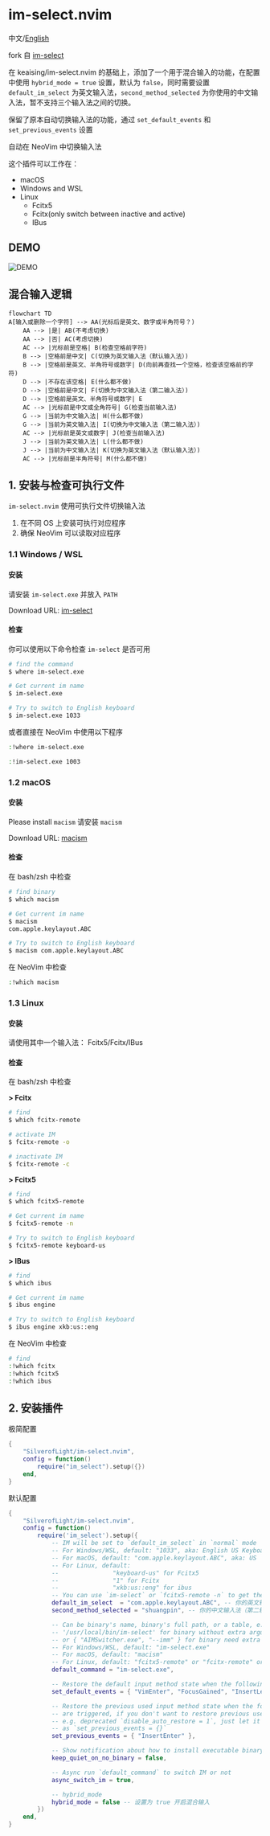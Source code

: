 # im-select.nvim

中文/[English](./readme/README.md)

fork 自 [im-select](https://github.com/keaising/im-select.nvim)

在 keaising/im-select.nvim 的基础上，添加了一个用于混合输入的功能，在配置中使用 `hybrid_mode = true` 设置，默认为 `false`，同时需要设置 `default_im_select` 为英文输入法，`second_method_selected` 为你使用的中文输入法，暂不支持三个输入法之间的切换。

保留了原本自动切换输入法的功能，通过 `set_default_events` 和 `set_previous_events` 设置

自动在 NeoVim 中切换输入法

这个插件可以工作在：

- macOS
- Windows and WSL
- Linux
  - Fcitx5
  - Fcitx(only switch between inactive and active)
  - IBus

## DEMO

![DEMO](./src/hyprIm.gif)

## 混合输入逻辑

```mermaid
flowchart TD
A[输入或删除一个字符] --> AA(光标后是英文、数字或半角符号？)
    AA --> |是| AB(不考虑切换)
    AA --> |否| AC(考虑切换)
    AC --> |光标前是空格| B(检查空格前字符)
    B --> |空格前是中文| C(切换为英文输入法（默认输入法）)
    B --> |空格前是英文、半角符号或数字| D(向前再查找一个空格，检查该空格前的字符)
    D --> |不存在该空格| E(什么都不做)
    D --> |空格前是中文| F(切换为中文输入法（第二输入法）)
    D --> |空格前是英文、半角符号或数字| E
    AC --> |光标前是中文或全角符号| G(检查当前输入法)
    G --> |当前为中文输入法| H(什么都不做)
    G --> |当前为英文输入法| I(切换为中文输入法（第二输入法）)
    AC --> |光标前是英文或数字| J(检查当前输入法)
    J --> |当前为英文输入法| L(什么都不做)
    J --> |当前为中文输入法| K(切换为英文输入法（默认输入法）)
    AC --> |光标前是半角符号| M(什么都不做)
```

## 1. 安装与检查可执行文件

`im-select.nvim` 使用可执行文件切换输入法

1. 在不同 OS 上安装可执行对应程序
2. 确保 NeoVim 可以读取对应程序

### 1.1 Windows / WSL

#### 安装

请安装 `im-select.exe` 并放入 `PATH`

Download URL: [im-select](https://github.com/daipeihust/im-select)

#### 检查

你可以使用以下命令检查 `im-select` 是否可用

```bash
# find the command
$ where im-select.exe

# Get current im name
$ im-select.exe

# Try to switch to English keyboard
$ im-select.exe 1033
```

或者直接在 NeoVim 中使用以下程序

```bash
:!where im-select.exe

:!im-select.exe 1003
```

### 1.2 macOS

#### 安装

Please install `macism`
请安装 `macism`

Download URL: [macism](https://github.com/laishulu/macism)

#### 检查

在 bash/zsh 中检查

```bash
# find binary
$ which macism

# Get current im name
$ macism
com.apple.keylayout.ABC

# Try to switch to English keyboard
$ macism com.apple.keylayout.ABC
```

在 NeoVim 中检查

```bash
:!which macism
```

### 1.3 Linux

#### 安装

请使用其中一个输入法： Fcitx5/Fcitx/IBus

#### 检查

在 bash/zsh 中检查

**> Fcitx**

```bash
# find
$ which fcitx-remote

# activate IM
$ fcitx-remote -o

# inactivate IM
$ fcitx-remote -c
```

**> Fcitx5**

```bash
# find
$ which fcitx5-remote

# Get current im name
$ fcitx5-remote -n

# Try to switch to English keyboard
$ fcitx5-remote keyboard-us
```

**> IBus**

```bash
# find
$ which ibus

# Get current im name
$ ibus engine

# Try to switch to English keyboard
$ ibus engine xkb:us::eng
```

在 NeoVim 中检查

```bash
# find
:!which fcitx
:!which fcitx5
:!which ibus
```

## 2. 安装插件

极简配置

```lua
{
    "SilverofLight/im-select.nvim",
    config = function()
        require("im_select").setup({})
    end,
}
```

默认配置

```lua
{
    "SilverofLight/im-select.nvim",
    config = function()
        require('im_select').setup({
            -- IM will be set to `default_im_select` in `normal` mode
            -- For Windows/WSL, default: "1033", aka: English US Keyboard
            -- For macOS, default: "com.apple.keylayout.ABC", aka: US
            -- For Linux, default:
            --               "keyboard-us" for Fcitx5
            --               "1" for Fcitx
            --               "xkb:us::eng" for ibus
            -- You can use `im-select` or `fcitx5-remote -n` to get the IM's name
            default_im_select  = "com.apple.keylayout.ABC", -- 你的英文输入法
            second_method_selected = "shuangpin", -- 你的中文输入法（第二输入法）

            -- Can be binary's name, binary's full path, or a table, e.g. 'im-select',
            -- '/usr/local/bin/im-select' for binary without extra arguments,
            -- or { "AIMSwitcher.exe", "--imm" } for binary need extra arguments to work.
            -- For Windows/WSL, default: "im-select.exe"
            -- For macOS, default: "macism"
            -- For Linux, default: "fcitx5-remote" or "fcitx-remote" or "ibus"
            default_command = "im-select.exe",

            -- Restore the default input method state when the following events are triggered
            set_default_events = { "VimEnter", "FocusGained", "InsertLeave", "CmdlineLeave" },

            -- Restore the previous used input method state when the following events
            -- are triggered, if you don't want to restore previous used im in Insert mode,
            -- e.g. deprecated `disable_auto_restore = 1`, just let it empty
            -- as `set_previous_events = {}`
            set_previous_events = { "InsertEnter" },

            -- Show notification about how to install executable binary when binary missed
            keep_quiet_on_no_binary = false,

            -- Async run `default_command` to switch IM or not
            async_switch_im = true,

            -- hybrid_mode
            hybrid_mode = false -- 设置为 true 开启混合输入
        })
    end,
}
```

